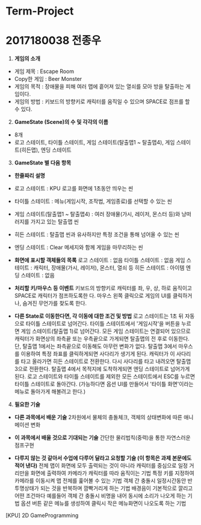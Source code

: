 # __Term-Project__
# 2017180038 전종우

1. __게임의 소개__
- 게임 제목 : Escape Room
- Copy한 게임 : Beer Monster
- 게임의 목적 : 장애물을 피해 여러 맵에 흩어져 있는 열쇠를 모아 방을 탈출하는 게임이다.
- 게임의 방법 : 키보드의 방향키로 캐릭터를 움직일 수 있으며 SPACE로 점프를 할 수 있다.

2. __GameState (Scene)의 수 및 각각의 이름__
- 8개
- 로고 스테이트, 타이틀 스테이트, 게임 스테이트(탈출맵1 ~ 탈출맵4), 게임 스테이트(히든맵), 엔딩 스테이트

3. __GameState 별 다음 항목__
- __한줄짜리 설명__
- 로고 스테이트 : KPU 로고를 화면에 1초동안 띄우는 씬
- 타이틀 스테이트 : 메뉴(게임시작, 조작법, 게임종료)를 선택할 수 있는 씬
- 게임 스테이트(탈출맵1 ~ 탈출맵4) : 여러 장애물(가시, 레이저, 몬스터 등)와 낭떠러지를 가지고 있는 탈출맵 씬
- 히든 스테이트 : 탈출맵 씬과 유사하지만 특정 조건을 통해 넘어올 수 있는 씬
- 엔딩 스테이트 : Clear 메세지와 함께 게임을 마무리하는 씬

- __화면에 표시할 객체들의 목록__
로고 스테이트 : 없음
타이틀 스테이트 : 없음
게임 스테이트 : 캐릭터, 장애물(가시, 레이저), 몬스터, 열쇠 등
히든 스테이트 : 아이템
엔딩 스테이트 : 없음

- __처리할 키/마우스 등 이벤트__
키보드의 방향키로 캐릭터를 좌, 우, 상, 하로 움직이고 SPACE로 캐릭터가 점프하도록한 다.
마우스 왼쪽 클릭으로 게임의 UI를 클릭하거나, 숨겨진 무언가를 찾도록 한다.

- __다른 State로 이동한다면, 각 이동에 대한 조건 및 방법__
로고 스테이트는 1초 뒤 자동으로 타이틀 스테이트로 넘어간다.
타이틀 스테이트에서 '게임시작'을 버튼을 누르면 게임 스테이트(탈출맵 1)로 넘어간다.
모든 게임 스테이트는 연결되어 있으므로 캐릭터가 화면상의 좌측끝 또는 우측끝으로 가게되면 탈출맵의 전 후로 이동한다.
단, 탈출맵 1에서는 좌측끝으로 이동해도 아무런 변화가 없다.
탈출맵 3에서 마우스를 이용하여 특정 좌표를 클릭하게되면 사다리가 생기게 된다. 캐릭터가 이 사다리를 타고 올라가면 히든 스테이트로 전환한다. 다시 사다리를 타고 내려오면 탈출맵 3으로 전환한다.
탈출맵 4에서 목적지에 도착하게되면 엔딩 스테이트로 넘어가게 된다.
로고 스테이트와 타이틀 스테이트를 제외한 모든 스테이트에서 ESC를 누르면 타이틀 스테이트로 돌아간다.
(가능하다면 옵션 UI를 만들어서 '타이틀 화면'이라는 메뉴로 돌아가게 해볼려고 한다.)

4. __필요한 기술__
- __다른 과목에서 배운 기술__
2차원에서 물체의 충돌체크, 객체의 상태변화에 따른 애니메이션 변화

- __이 과목에서 배울 것으로 기대되는 기술__
간단한 물리법칙(중력)을 통한 자연스러운 점프구현

- __다루지 않는 것 같아서 수업에 다루어 달라고 요청할 기술 (이 항목은 과제 본문에도 적어 낸다)__
전체 맵이 화면에 모두 출력되는 것이 아니라 캐릭터를 중심으로 일정 거리만을 화면에 출력하여 카메라가 캐릭터를 따라 움직이는 기법
특정 키를 지정하여 카메라를 이동시켜 맵 전체를 훑어볼 수 있는 기법
객체 간 충돌시 일정시간동안 반투명상태가 되는 것을 반복하며 깜빡거리게 하는 기법
배경음이 기본적으로 깔리고 어떤 조건마다 예를들어 객체 간 충돌시 비명을 내어 동시에 소리가 나오게 하는 기법
옵션 버튼 같은 메뉴를 생성하여 클릭시 작은 메뉴화면이 나오도록 하는 기법

[KPU] 2D GameProgramming